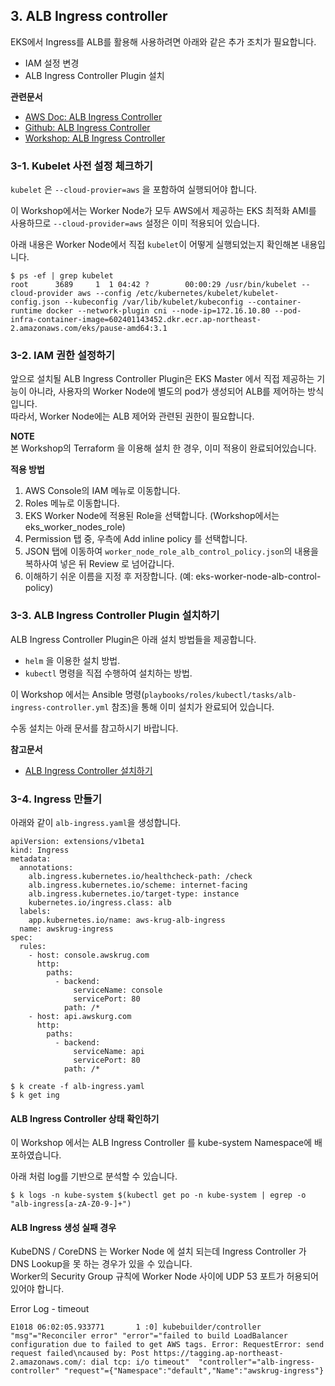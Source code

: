 ## 3. ALB Ingress controller
EKS에서 Ingress를 ALB를 활용해 사용하려면 아래와 같은 추가 조치가 필요합니다.
* IAM 설정 변경
* ALB Ingress Controller Plugin 설치

**관련문서**
* [AWS Doc: ALB Ingress Controller](https://docs.aws.amazon.com/en_pv/eks/latest/userguide/alb-ingress.html)
* [Github: ALB Ingress Controller](https://github.com/kubernetes-sigs/aws-alb-ingress-controller)
* [Workshop: ALB Ingress Controller](https://kubernetes-sigs.github.io/aws-alb-ingress-controller/guide/ingress/annotation/)

### 3-1. Kubelet 사전 설정 체크하기
`kubelet` 은 `--cloud-provier=aws` 을 포함하여 실행되어야 합니다.

이 Workshop에서는 Worker Node가 모두 AWS에서 제공하는 EKS 최적화 AMI를 사용하므로 `--cloud-provider=aws` 설정은 이미 적용되어 있습니다.

아래 내용은 Worker Node에서 직접 `kubelet`이 어떻게 실행되었는지 확인해본 내용입니다.
```
$ ps -ef | grep kubelet
root      3689     1  1 04:42 ?        00:00:29 /usr/bin/kubelet --cloud-provider aws --config /etc/kubernetes/kubelet/kubelet-config.json --kubeconfig /var/lib/kubelet/kubeconfig --container-runtime docker --network-plugin cni --node-ip=172.16.10.80 --pod-infra-container-image=602401143452.dkr.ecr.ap-northeast-2.amazonaws.com/eks/pause-amd64:3.1
```

### 3-2. IAM 권한 설정하기
앞으로 설치될 ALB Ingress Controller Plugin은 EKS Master 에서 직접 제공하는 기능이 아니라, 사용자의 Worker Node에 별도의 pod가 생성되어 ALB를 제어하는 방식입니다.<br>
따라서, Worker Node에는 ALB 제어와 관련된 권한이 필요합니다.

**NOTE**
<br>
본 Workshop의 Terraform 을 이용해 설치 한 경우, 이미 적용이 완료되어있습니다.

**적용 방법**

1. AWS Console의 IAM 메뉴로 이동합니다.
2. Roles 메뉴로 이동합니다.
3. EKS Worker Node에 적용된 Role을 선택합니다. (Workshop에서는 eks_worker_nodes_role)
4. Permission 탭 중, 우측에 Add inline policy 를 선택합니다.
5. JSON 탭에 이동하여 `worker_node_role_alb_control_policy.json`의 내용을 복하사여 넣은 뒤 Review 로 넘어갑니다.
6. 이해하기 쉬운 이름을 지정 후 저장합니다. (예: eks-worker-node-alb-control-policy)


### 3-3. ALB Ingress Controller Plugin 설치하기
ALB Ingress Controller Plugin은 아래 설치 방법들을 제공합니다.
* `helm` 을 이용한 설치 방법.
* `kubectl` 명령을 직접 수행하여 설치하는 방법.

이 Workshop 에서는 Ansible 명령(`playbooks/roles/kubectl/tasks/alb-ingress-controller.yml` 참조)을 통해 이미 설치가 완료되어 있습니다.

수동 설치는 아래 문서를 참고하시기 바랍니다.

**참고문서**
* [ALB Ingress Controller 설치하기](https://kubernetes-sigs.github.io/aws-alb-ingress-controller/guide/controller/setup/#installation)


### 3-4. Ingress 만들기

아래와 같이 `alb-ingress.yaml`을 생성합니다.

```
apiVersion: extensions/v1beta1
kind: Ingress
metadata:
  annotations:
    alb.ingress.kubernetes.io/healthcheck-path: /check
    alb.ingress.kubernetes.io/scheme: internet-facing
    alb.ingress.kubernetes.io/target-type: instance
    kubernetes.io/ingress.class: alb
  labels:
    app.kubernetes.io/name: aws-krug-alb-ingress
  name: awskrug-ingress
spec:
  rules:
    - host: console.awskrug.com
      http:
        paths:
          - backend:
              serviceName: console
              servicePort: 80
            path: /*
    - host: api.awskurg.com
      http:
        paths:
          - backend:
              serviceName: api
              servicePort: 80
            path: /*
```
```
$ k create -f alb-ingress.yaml
$ k get ing
```

#### ALB Ingress Controller 상태 확인하기
이 Workshop 에서는 ALB Ingress Controller 를 kube-system Namespace에 배포하였습니다.

아래 처럼 log를 기반으로 분석할 수 있습니다.
```
$ k logs -n kube-system $(kubectl get po -n kube-system | egrep -o "alb-ingress[a-zA-Z0-9-]+")
```

#### ALB Ingress 생성 실패 경우
KubeDNS / CoreDNS 는 Worker Node 에 설치 되는데 Ingress Controller 가 DNS Lookup을 못 하는 경우가 있을 수 있습니다. <br>
Worker의 Security Group 규칙에 Worker Node 사이에 UDP 53 포트가 허용되어 있어야 합니다.

Error Log - timeout
```
E1018 06:02:05.933771       1 :0] kubebuilder/controller "msg"="Reconciler error" "error"="failed to build LoadBalancer configuration due to failed to get AWS tags. Error: RequestError: send request failed\ncaused by: Post https://tagging.ap-northeast-2.amazonaws.com/: dial tcp: i/o timeout"  "controller"="alb-ingress-controller" "request"={"Namespace":"default","Name":"awskrug-ingress"}
```


